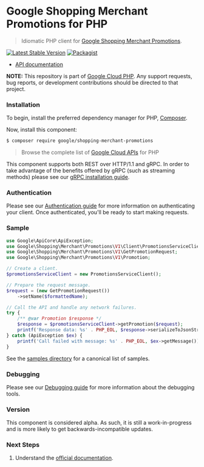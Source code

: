 # Google Shopping Merchant Promotions for PHP

> Idiomatic PHP client for [Google Shopping Merchant Promotions](https://developers.google.com/merchant/api).

[![Latest Stable Version](https://poser.pugx.org/google/shopping-merchant-promotions/v/stable)](https://packagist.org/packages/google/shopping-merchant-promotions) [![Packagist](https://img.shields.io/packagist/dm/google/shopping-merchant-promotions.svg)](https://packagist.org/packages/google/shopping-merchant-promotions)

* [API documentation](https://cloud.google.com/php/docs/reference/shopping-merchant-promotions/latest)

**NOTE:** This repository is part of [Google Cloud PHP](https://github.com/googleapis/google-cloud-php). Any
support requests, bug reports, or development contributions should be directed to
that project.

### Installation

To begin, install the preferred dependency manager for PHP, [Composer](https://getcomposer.org/).

Now, install this component:

```sh
$ composer require google/shopping-merchant-promotions
```

> Browse the complete list of [Google Cloud APIs](https://cloud.google.com/php/docs/reference)
> for PHP

This component supports both REST over HTTP/1.1 and gRPC. In order to take advantage of the benefits
offered by gRPC (such as streaming methods) please see our
[gRPC installation guide](https://cloud.google.com/php/grpc).

### Authentication

Please see our [Authentication guide](https://github.com/googleapis/google-cloud-php/blob/main/AUTHENTICATION.md) for more information
on authenticating your client. Once authenticated, you'll be ready to start making requests.

### Sample

```php
use Google\ApiCore\ApiException;
use Google\Shopping\Merchant\Promotions\V1\Client\PromotionsServiceClient;
use Google\Shopping\Merchant\Promotions\V1\GetPromotionRequest;
use Google\Shopping\Merchant\Promotions\V1\Promotion;

// Create a client.
$promotionsServiceClient = new PromotionsServiceClient();

// Prepare the request message.
$request = (new GetPromotionRequest())
    ->setName($formattedName);

// Call the API and handle any network failures.
try {
    /** @var Promotion $response */
    $response = $promotionsServiceClient->getPromotion($request);
    printf('Response data: %s' . PHP_EOL, $response->serializeToJsonString());
} catch (ApiException $ex) {
    printf('Call failed with message: %s' . PHP_EOL, $ex->getMessage());
}
```

See the [samples directory](https://github.com/googleapis/php-shopping-merchant-promotions/tree/main/samples) for a canonical list of samples.

### Debugging

Please see our [Debugging guide](https://github.com/googleapis/google-cloud-php/blob/main/DEBUG.md)
for more information about the debugging tools.

### Version

This component is considered alpha. As such, it is still a work-in-progress and is more likely to get backwards-incompatible updates.

### Next Steps

1. Understand the [official documentation](https://developers.google.com/merchant/api).
